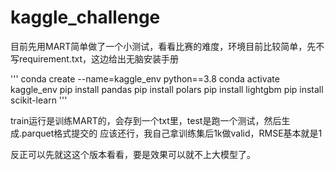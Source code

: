 # kaggle_challenge

目前先用MART简单做了一个小测试，看看比赛的难度，环境目前比较简单，先不写requirement.txt，这边给出无脑安装手册

'''
conda create --name=kaggle_env python==3.8
conda activate kaggle_env
pip install pandas
pip install polars
pip install lightgbm
pip install scikit-learn
'''

train运行是训练MART的，会存到一个txt里，test是跑一个测试，然后生成.parquet格式提交的
应该还行，我自己拿训练集后1k做valid，RMSE基本就是1

反正可以先就这这个版本看看，要是效果可以就不上大模型了。
